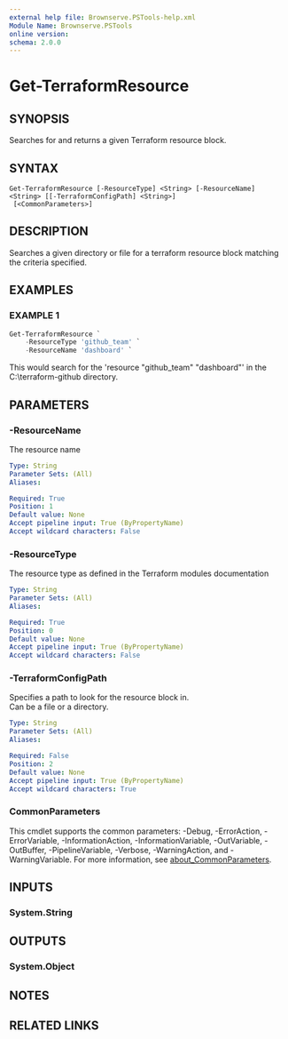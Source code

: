 ```yaml
---
external help file: Brownserve.PSTools-help.xml
Module Name: Brownserve.PSTools
online version:
schema: 2.0.0
---
```


# Get-TerraformResource

## SYNOPSIS
Searches for and returns a given Terraform resource block.

## SYNTAX

```
Get-TerraformResource [-ResourceType] <String> [-ResourceName] <String> [[-TerraformConfigPath] <String>]
 [<CommonParameters>]
```

## DESCRIPTION
Searches a given directory or file for a terraform resource block matching the criteria specified.

## EXAMPLES

### EXAMPLE 1
```powershell
Get-TerraformResource `
    -ResourceType 'github_team' `
    -ResourceName 'dashboard' `
```

This would search for the 'resource "github_team" "dashboard"' in the C:\terraform-github directory.

## PARAMETERS

### -ResourceName
The resource name

```yaml
Type: String
Parameter Sets: (All)
Aliases:

Required: True
Position: 1
Default value: None
Accept pipeline input: True (ByPropertyName)
Accept wildcard characters: False
```

### -ResourceType
The resource type as defined in the Terraform modules documentation

```yaml
Type: String
Parameter Sets: (All)
Aliases:

Required: True
Position: 0
Default value: None
Accept pipeline input: True (ByPropertyName)
Accept wildcard characters: False
```

### -TerraformConfigPath
Specifies a path to look for the resource block in.  
Can be a file or a directory.

```yaml
Type: String
Parameter Sets: (All)
Aliases:

Required: False
Position: 2
Default value: None
Accept pipeline input: True (ByPropertyName)
Accept wildcard characters: True
```

### CommonParameters
This cmdlet supports the common parameters: -Debug, -ErrorAction, -ErrorVariable, -InformationAction, -InformationVariable, -OutVariable, -OutBuffer, -PipelineVariable, -Verbose, -WarningAction, and -WarningVariable. For more information, see [about_CommonParameters](http://go.microsoft.com/fwlink/?LinkID=113216).

## INPUTS

### System.String
## OUTPUTS

### System.Object
## NOTES

## RELATED LINKS
